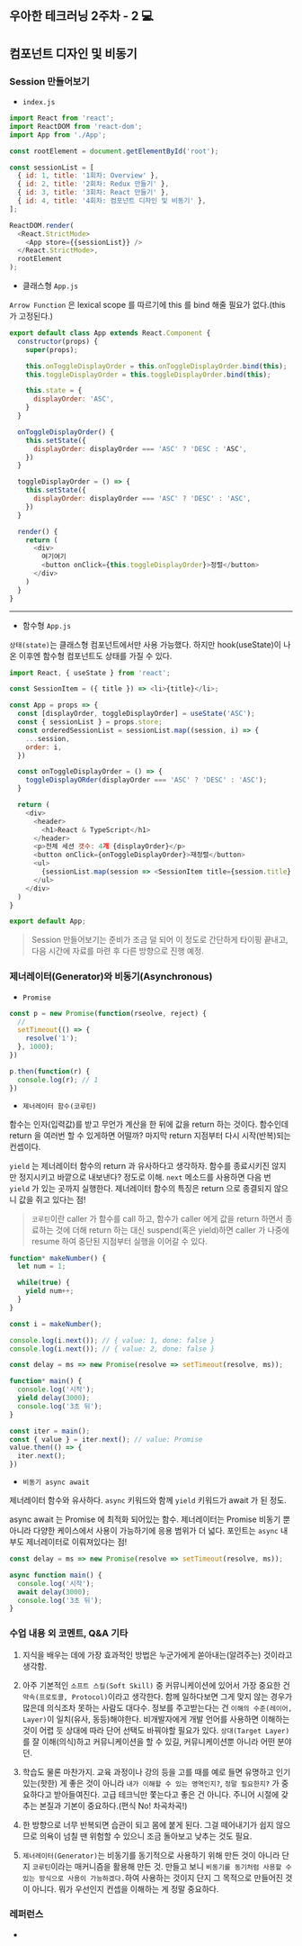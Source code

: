 ## 우아한 테크러닝 2주차 - 2 💻

## 컴포넌트 디자인 및 비동기

### Session 만들어보기

- `index.js`

```js
import React from 'react';
import ReactDOM from 'react-dom';
import App from './App';

const rootElement = document.getElementById('root');

const sessionList = [
  { id: 1, title: '1회차: Overview' },
  { id: 2, title: '2회차: Redux 만들기' },
  { id: 3, title: '3회차: React 만들기' },
  { id: 4, title: '4회차: 컴포넌트 디자인 및 비동기' },
];

ReactDOM.render(
  <React.StrictMode>
    <App store={{sessionList}} />
  </React.StrictMode>,
  rootElement
);
```

- 클래스형 `App.js`

`Arrow Function` 은 lexical scope 를 따르기에 this 를 bind 해줄 필요가 없다.(this 가 고정된다.)

```js
export default class App extends React.Component {
  constructor(props) {
    super(props);

    this.onToggleDisplayOrder = this.onToggleDisplayOrder.bind(this);
    this.toggleDisplayOrder = this.toggleDisplayOrder.bind(this);

    this.state = {
      displayOrder: 'ASC',
    }
  }

  onToggleDisplayOrder() {
    this.setState({
      displayOrder: displayOrder === 'ASC' ? 'DESC : 'ASC',
    })
  }

  toggleDisplayOrder = () => {
    this.setState({
      displayOrder: displayOrder === 'ASC' ? 'DESC' : 'ASC',
    })
  }

  render() {
    return (
      <div>
        여기여기
        <button onClick={this.toggleDisplayOrder}>정렬</button>
      </div>
    )
  }
}
```

---

- 함수형 `App.js`

`상태(state)`는 클래스형 컴포넌트에서만 사용 가능했다. 하지만 hook(useState)이 나온 이후엔 함수형 컴포넌트도 상태를 가질 수 있다.

```js
import React, { useState } from 'react';

const SessionItem = ({ title }) => <li>{title}</li>;

const App = props => {
  const [displayOrder, toggleDisplayOrder] = useState('ASC');
  const { sessionList } = props.store;
  const orderedSessionList = sessionList.map((session, i) => {
    ...session,
    order: i,
  })

  const onToggleDisplayOrder = () => {
    toggleDisplayORder(displayOrder === 'ASC' ? 'DESC' : 'ASC');
  }

  return (
    <div>
      <header>
        <h1>React & TypeScript</h1>
      </header>
      <p>전체 세션 갯수: 4개 {displayOrder}</p>
      <button onClick={onToggleDisplayOrder}>재정렬</button>
      <ul>
        {sessionList.map(session => <SessionItem title={session.title} />)}
      </ul>
    </div>
  )
}

export default App;
```

> Session 만들어보기는 준비가 조금 덜 되어 이 정도로 간단하게 타이핑 끝내고, 다음 시간에 자료를 마련 후 다른 방향으로 진행 예정.

### 제너레이터(Generator)와 비동기(Asynchronous)

- `Promise`
```js
const p = new Promise(function(rseolve, reject) {
  // 
  setTimeout(() => {
    resolve('1');
  }, 1000);
})

p.then(function(r) {
  console.log(r); // 1
})
```

- `제너레이터 함수(코루틴)`

함수는 인자(입력값)를 받고 무언가 계산을 한 뒤에 값을 return 하는 것이다. 함수인데 return 을 여러번 할 수 있게하면 어떨까? 마지막 return 지점부터 다시 시작(반복)되는 컨셉이다.

`yield` 는 제너레이터 함수의 return 과 유사하다고 생각하자. 함수를 종료시키진 않지만 정지시키고 바깥으로 내보낸다? 정도로 이해. `next` 메소드를 사용하면 다음 번 `yield` 가 있는 곳까지 실행한다. 제너레이터 함수의 특징은 return 으로 종결되지 않으니 값을 쥐고 있다는 점!

> `코루틴`이란 caller 가 함수를 call 하고, 함수가 caller 에게 값을 return 하면서 종료하는 것에 더해
> return 하는 대신 suspend(혹은 yield)하면 caller 가 나중에 resume 하여 중단된 지점부터 실행을 이어갈 수 있다.

```js
function* makeNumber() {
  let num = 1;

  while(true) {
    yield num++;
  }
}

const i = makeNumber();

console.log(i.next()); // { value: 1, done: false }
console.log(i.next()); // { value: 2, done: false }

const delay = ms => new Promise(resolve => setTimeout(resolve, ms));

function* main() {
  console.log('시작');
  yield delay(3000);
  console.log('3초 뒤');
}

const iter = main();
const { value } = iter.next(); // value: Promise
value.then(() => {
  iter.next();
})
```

- `비동기 async await`

제너레이터 함수와 유사하다. `async` 키워드와 함께 `yield` 키워드가 await 가 된 정도.

async await 는 Promise 에 최적화 되어있는 함수. 제너레이터는 Promise 비동기 뿐 아니라 다양한 케이스에서 사용이 가능하기에 응용 범위가 더 넓다. 포인트는 `async` 내부도 제너레이터로 이뤄져있다는 점!

```js
const delay = ms => new Promise(resolve => setTimeout(resolve, ms));

async function main() {
  console.log('시작');
  await delay(3000);
  console.log('3초 뒤');
}
```

### 수업 내용 외 코멘트, Q&A 기타

1. 지식을 배우는 데에 가장 효과적인 방법은 누군가에게 쏟아내는(알려주는) 것이라고 생각함.

2. 아주 기본적인 `소프트 스킬(Soft Skill)` 중 커뮤니케이션에 있어서 가장 중요한 건 `약속(프로토콜, Protocol)`이라고 생각한다. 함께 일하다보면 그게 맞지 않는 경우가 많은데 의식조차 못하는 사람도 대다수. 정보를 주고받는다는 건 `이해의 수준(레이어, Layer)`이 일치(유사, 동등)해야한다. 비개발자에게 개발 언어를 사용하면 이해하는 것이 어렵 듯 상대에 따라 단어 선택도 바꿔야할 필요가 있다. `상대(Target Layer)` 를 잘 이해(의식)하고 커뮤니케이션을 할 수 있길, 커뮤니케이션뿐 아니라 어떤 분야던.

3. 학습도 물론 마찬가지. 교육 과정이나 강의 등을 고를 때를 예로 들면 유명하고 인기 있는(핫한) 게 좋은 것이 아니라 `내가 이해할 수 있는 영역인지?`, `정말 필요한지?` 가 중요하다고 받아들여진다. 고급 테크닉만 쫓는다고 좋은 건 아니다. 주니어 시절에 갖추는 본질과 기본이 중요하다.(편식 No! 차곡차곡!)

4. 한 방향으로 너무 반복되면 습관이 되고 몸에 붙게 된다. 그걸 떼어내기가 쉽지 않으므로 의욕이 넘칠 땐 위험할 수 있으니 조금 돌아보고 낮추는 것도 필요.

5. `제너레이터(Generator)`는 비동기를 동기적으로 사용하기 위해 만든 것이 아니라 단지 `코루틴`이라는 매커니즘을 활용해 만든 것. 만들고 보니 `비동기를 동기처럼 사용할 수 있는 방식으로 사용이 가능하겠다.`하여 사용하는 것이지 단지 그 목적으로 만들어진 것이 아니다. 뭐가 우선인지 컨셉을 이해하는 게 정말 중요하다.

### 레퍼런스
- []()
